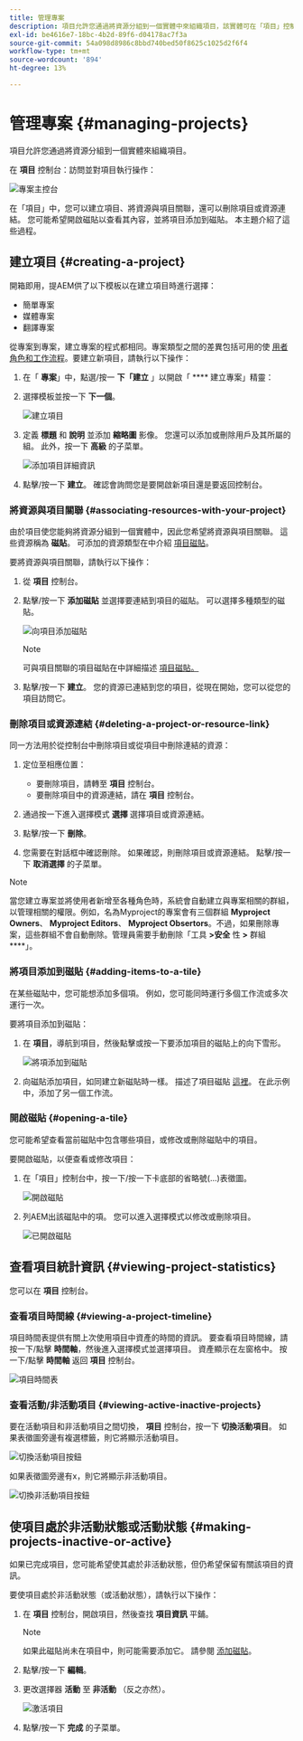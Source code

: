 ```yaml
---
title: 管理專案
description: 項目允許您通過將資源分組到一個實體中來組織項目，該實體可在「項目」控制台中訪問和管理
exl-id: be4616e7-18bc-4b2d-89f6-d04178ac7f3a
source-git-commit: 54a098d8986c8bbd740bed50f8625c1025d2f6f4
workflow-type: tm+mt
source-wordcount: '894'
ht-degree: 13%

---
```


# 管理專案 {#managing-projects}

項目允許您通過將資源分組到一個實體來組織項目。

在 **項目** 控制台：訪問並對項目執行操作：

![專案主控台](/help/sites-cloud/authoring/assets/projects-console.png)

在「項目」中，您可以建立項目、將資源與項目關聯，還可以刪除項目或資源連結。 您可能希望開啟磁貼以查看其內容，並將項目添加到磁貼。 本主題介紹了這些過程。

## 建立項目 {#creating-a-project}

開箱即用，提AEM供了以下模板以在建立項目時進行選擇：

* 簡單專案
* 媒體專案
* 翻譯專案

<!-- Hiding product photoshoot via cqdoc-18072 as it is not available in Skyline.
* Product Photo Shoot Project 
-->

從專案到專案，建立專案的程式都相同。專案類型之間的差異包括可用的使 [用者角色](/help/sites-cloud/authoring/projects/overview.md)[和工作流程](/help/sites-cloud/authoring/projects/workflows.md)。要建立新項目，請執行以下操作：

1. 在「 **專案**」中，點選/按一 **下「建立** 」以開啟「 **** 建立專案」精靈：
1. 選擇模板並按一下 **下一個**。

   ![建立項目](/help/sites-cloud/authoring/assets/projects-create.png)

1. 定義 **標題** 和 **說明** 並添加 **縮略圖** 影像。 您還可以添加或刪除用戶及其所屬的組。 此外，按一下 **高級** 的子菜單。

   ![添加項目詳細資訊](/help/sites-cloud/authoring/assets/projects-add-team.png)

1. 點擊/按一下 **建立**。 確認會詢問您是要開啟新項目還是要返回控制台。

### 將資源與項目關聯 {#associating-resources-with-your-project}

由於項目使您能夠將資源分組到一個實體中，因此您希望將資源與項目關聯。 這些資源稱為 **磁貼**。 可添加的資源類型在中介紹 [項目磁貼](/help/sites-cloud/authoring/projects/overview.md#project-tiles)。

要將資源與項目關聯，請執行以下操作：

1. 從 **項目** 控制台。
1. 點擊/按一下 **添加磁貼** 並選擇要連結到項目的磁貼。 可以選擇多種類型的磁貼。

   ![向項目添加磁貼](/help/sites-cloud/authoring/assets/projects-add-tile.png)

   >[!NOTE]
   >
   >可與項目關聯的項目磁貼在中詳細描述 [項目磁貼。](/help/sites-cloud/authoring/projects/overview.md#project-tiles)

1. 點擊/按一下 **建立**。 您的資源已連結到您的項目，從現在開始，您可以從您的項目訪問它。

### 刪除項目或資源連結 {#deleting-a-project-or-resource-link}

同一方法用於從控制台中刪除項目或從項目中刪除連結的資源：

1. 定位至相應位置：

   * 要刪除項目，請轉至 **項目** 控制台。
   * 要刪除項目中的資源連結，請在 **項目** 控制台。

1. 通過按一下進入選擇模式 **選擇** 選擇項目或資源連結。
1. 點擊/按一下 **刪除**。

1. 您需要在對話框中確認刪除。 如果確認，則刪除項目或資源連結。 點擊/按一下 **取消選擇** 的子菜單。

>[!NOTE]
>
>當您建立專案並將使用者新增至各種角色時，系統會自動建立與專案相關的群組，以管理相關的權限。例如，名為Myproject的專案會有三個群組 **Myproject Owners**、 **Myproject Editors**、 **Myproject Obsertors**。不過，如果刪除專案，這些群組不會自動刪除。管理員需要手動刪除「工具 **>安全** 性 **>** 群組 ****」。

### 將項目添加到磁貼 {#adding-items-to-a-tile}

在某些磁貼中，您可能想添加多個項。 例如，您可能同時運行多個工作流或多次運行一次。

要將項目添加到磁貼：

1. 在 **項目**，導航到項目，然後點擊或按一下要添加項目的磁貼上的向下雪形。

   ![將項添加到磁貼](/help/sites-cloud/authoring/assets/project-workflows.png)

1. 向磁貼添加項目，如同建立新磁貼時一樣。 描述了項目磁貼 [這裡](/help/sites-cloud/authoring/projects/overview.md#project-tiles)。 在此示例中，添加了另一個工作流。

### 開啟磁貼 {#opening-a-tile}

您可能希望查看當前磁貼中包含哪些項目，或修改或刪除磁貼中的項目。

要開啟磁貼，以便查看或修改項目：

1. 在「項目」控制台中，按一下/按一下卡底部的省略號(...)表徵圖。

   ![開啟磁貼](/help/sites-cloud/authoring/assets/project-links.png)

1. 列AEM出該磁貼中的項。 您可以進入選擇模式以修改或刪除項目。

   ![已開啟磁貼](/help/sites-cloud/authoring/assets/projects-add-link.png)

## 查看項目統計資訊 {#viewing-project-statistics}

您可以在 **項目** 控制台。

### 查看項目時間線 {#viewing-a-project-timeline}

項目時間表提供有關上次使用項目中資產的時間的資訊。 要查看項目時間線，請按一下/點擊 **時間軸**，然後進入選擇模式並選擇項目。 資產顯示在左窗格中。 按一下/點擊 **時間軸** 返回 **項目** 控制台。

![項目時間表](/help/sites-cloud/authoring/assets/projects-timeline.png)

### 查看活動/非活動項目 {#viewing-active-inactive-projects}

要在活動項目和非活動項目之間切換， **項目** 控制台，按一下 **切換活動項目**。 如果表徵圖旁邊有複選標籤，則它將顯示活動項目。

![切換活動項目按鈕](/help/sites-cloud/authoring/assets/projects-active.png)

如果表徵圖旁邊有x，則它將顯示非活動項目。

![切換非活動項目按鈕](/help/sites-cloud/authoring/assets/projects-inactive.png)

## 使項目處於非活動狀態或活動狀態 {#making-projects-inactive-or-active}

如果已完成項目，您可能希望使其處於非活動狀態，但仍希望保留有關該項目的資訊。

要使項目處於非活動狀態（或活動狀態），請執行以下操作：

1. 在 **項目** 控制台，開啟項目，然後查找 **項目資訊** 平鋪。

   >[!NOTE]
   如果此磁貼尚未在項目中，則可能需要添加它。 請參閱 [添加磁貼](#adding-items-to-a-tile)。

1. 點擊/按一下 **編輯**。
1. 更改選擇器 **活動** 至 **非活動** （反之亦然）。

   ![激活項目](/help/sites-cloud/authoring/assets/projects-add-team.png)

1. 點擊/按一下 **完成** 的子菜單。
